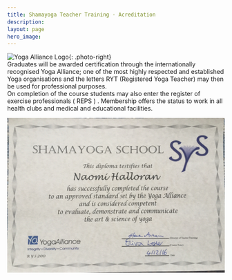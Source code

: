 ```yaml
---
title: Shamayoga Teacher Training - Acreditation
description:
layout: page
hero_image:
---
```


![Yoga Alliance Logo](https://res.cloudinary.com/shamayoga/image/upload/v1531055813/shamayoga.org.uk/teacher-training/accreditation/yoga-alliance.png){: .photo-right}<br>Graduates will be awarded certification through the internationally recognised Yoga Alliance; one of the most highly respected and established Yoga organisations and the letters RYT (Registered Yoga Teacher) may then be used for professional purposes.<br>On completion of the course students may also enter the register of exercise professionals ( REPS ) . Membership offers the status to work in all health clubs and medical and educational facilities.&nbsp;

![Shamayoga Diploma certified by Yoga Alliance](/uploads/image-6.jpg)

&nbsp;